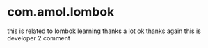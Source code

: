 # com.amol.lombok
this is related to lombok learning
thanks a lot
ok thanks again
this is developer 2 comment
